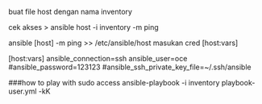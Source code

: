 buat file host dengan nama inventory

cek akses > ansible host -i inventory -m ping

ansible [host] -m ping >> /etc/ansible/host
masukan cred [host:vars]

[host:vars]
ansible_connection=ssh
ansible_user=oce
#ansible_password=123123
#ansible_ssh_private_key_file=~/.ssh/ansible

###how to play with sudo access
ansible-playbook -i inventory playbook-user.yml -kK